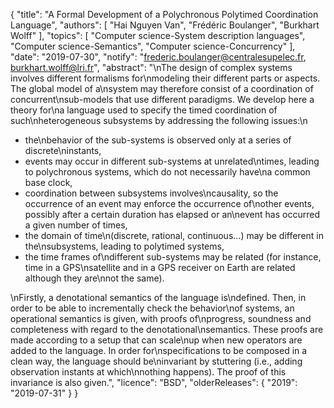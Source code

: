 {
    "title": "A Formal Development of a Polychronous Polytimed Coordination Language",
    "authors": [
        "Hai Nguyen Van",
        "Frédéric Boulanger",
        "Burkhart Wolff"
    ],
    "topics": [
        "Computer science-System description languages",
        "Computer science-Semantics",
        "Computer science-Concurrency"
    ],
    "date": "2019-07-30",
    "notify": "frederic.boulanger@centralesupelec.fr, burkhart.wolff@lri.fr",
    "abstract": "\nThe design of complex systems involves different formalisms for\nmodeling their different parts or aspects. The global model of a\nsystem may therefore consist of a coordination of concurrent\nsub-models that use different paradigms.  We develop here a theory for\na language used to specify the timed coordination of such\nheterogeneous subsystems by addressing the following issues:\n<ul><li>the\nbehavior of the sub-systems is observed only at a series of discrete\ninstants,</li><li>events may occur in different sub-systems at unrelated\ntimes, leading to polychronous systems, which do not necessarily have\na common base clock,</li><li>coordination between subsystems involves\ncausality, so the occurrence of an event may enforce the occurrence of\nother events, possibly after a certain duration has elapsed or an\nevent has occurred a given number of times,</li><li>the domain of time\n(discrete, rational, continuous...) may be different in the\nsubsystems, leading to polytimed systems,</li><li>the time frames of\ndifferent sub-systems may be related (for instance, time in a GPS\nsatellite and in a GPS receiver on Earth are related although they are\nnot the same).</li></ul>\nFirstly, a denotational semantics of the language is\ndefined. Then, in order to be able to incrementally check the behavior\nof systems, an operational semantics is given, with proofs of\nprogress, soundness and completeness with regard to the denotational\nsemantics. These proofs are made according to a setup that can scale\nup when new operators are added to the language. In order for\nspecifications to be composed in a clean way, the language should be\ninvariant by stuttering (i.e., adding observation instants at which\nnothing happens). The proof of this invariance is also given.",
    "licence": "BSD",
    "olderReleases": {
        "2019": "2019-07-31"
    }
}
